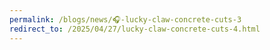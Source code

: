 ```yaml
---
permalink: /blogs/news/🎧-lucky-claw-concrete-cuts-3
redirect_to: /2025/04/27/lucky-claw-concrete-cuts-4.html
---
```

